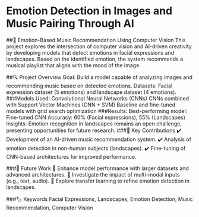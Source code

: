 # Emotion Detection in Images and Music Pairing Through AI

##🎵 Emotion-Based Music Recommendation Using Computer Vision
This project explores the intersection of computer vision and AI-driven creativity by developing models that detect emotions in facial expressions and landscapes. Based on the identified emotion, the system recommends a musical playlist that aligns with the mood of the image.

##🔍 Project Overview
Goal: Build a model capable of analyzing images and recommending music based on detected emotions.
Datasets: Facial expression dataset (5 emotions) and landscape dataset (4 emotions).
###Models Used:
Convolutional Neural Networks (CNNs)
CNNs combined with Support Vector Machines (CNN + SVM)
Baseline and fine-tuned models with grid search optimization
###Results:
Best-performing model: Fine-tuned CNN
Accuracy: 60% (Facial expressions), 55% (Landscapes)
Insights: Emotion recognition in landscapes remains an open challenge, presenting opportunities for future research.
###🚀 Key Contributions
✔️ Development of an AI-driven music recommendation system.
✔️ Analysis of emotion detection in non-human subjects (landscapes).
✔️ Fine-tuning of CNN-based architectures for improved performance.

###📌 Future Work
🔹 Enhance model performance with larger datasets and advanced architectures.
🔹 Investigate the impact of multi-modal inputs (e.g., text, audio).
🔹 Explore transfer learning to refine emotion detection in landscapes.

###🏷 Keywords
Facial Expressions, Landscapes, Emotion Detection, Music Recommendation, Computer Vision
